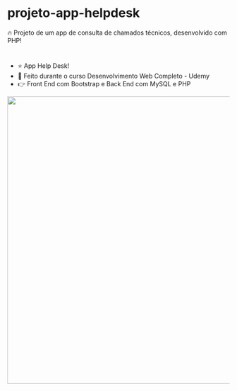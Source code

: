 # projeto-app-helpdesk
 🔥 Projeto de um app de consulta de chamados técnicos, desenvolvido com PHP!
#
 - ⭐ App Help Desk!
 - 🚀 Feito durante o curso Desenvolvimento Web Completo - Udemy
 - 👉 Front End com Bootstrap e Back End com MySQL e PHP

<img src="https://user-images.githubusercontent.com/84985099/133945699-f6769add-3498-442c-839b-1bbb7f39c98a.png" width="650px">
